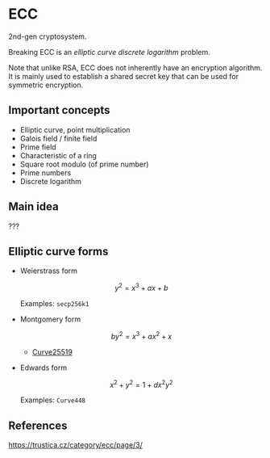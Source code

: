 # ECC

2nd-gen cryptosystem.

Breaking ECC is an _elliptic curve discrete logarithm_ problem.

Note that unlike RSA, ECC does not inherently have an encryption algorithm. It is mainly used to establish a shared secret key that can be used for symmetric encryption.

## Important concepts

* Elliptic curve, point multiplication
* Galois field / finite field
* Prime field
* Characteristic of a ring
* Square root modulo (of prime number)
* Prime numbers
* Discrete logarithm

## Main idea

???

## Elliptic curve forms

* Weierstrass form

    $$
    y^2 = x^3 + ax + b
    $$

    Examples: `secp256k1`

* Montgomery form

    $$
    by^2 = x^3 + ax^2 + x
    $$

    * [Curve25519](https://en.wikipedia.org/wiki/Curve25519)

* Edwards form

    $$
    x^2 + y^2 = 1 + dx^2y^2
    $$

    Examples: `Curve448`

## References

https://trustica.cz/category/ecc/page/3/
